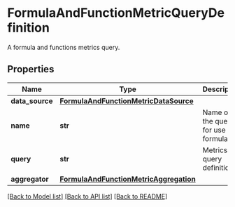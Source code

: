 # FormulaAndFunctionMetricQueryDefinition

A formula and functions metrics query.

## Properties
Name | Type | Description | Notes
------------ | ------------- | ------------- | -------------
**data_source** | [**FormulaAndFunctionMetricDataSource**](FormulaAndFunctionMetricDataSource.md) |  | 
**name** | **str** | Name of the query for use in formulas. | 
**query** | **str** | Metrics query definition. | 
**aggregator** | [**FormulaAndFunctionMetricAggregation**](FormulaAndFunctionMetricAggregation.md) |  | [optional] 

[[Back to Model list]](README.md#documentation-for-models) [[Back to API list]](README.md#documentation-for-api-endpoints) [[Back to README]](README.md)


